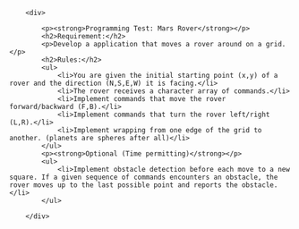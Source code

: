 <!DOCTYPE html>
<html>

<body>

        <div>
            
            <p><strong>Programming Test: Mars Rover</strong></p>
            <h2>Requirement:</h2>
            <p>Develop a application that moves a rover around on a grid.</p>
            <h2>Rules:</h2>
            <ul>
                <li>You are given the initial starting point (x,y) of a rover and the direction (N,S,E,W) it is facing.</li>
                <li>The rover receives a character array of commands.</li>
                <li>Implement commands that move the rover forward/backward (F,B).</li>
                <li>Implement commands that turn the rover left/right (L,R).</li>
                <li>Implement wrapping from one edge of the grid to another. (planets are spheres after all)</li>
            </ul>
            <p><strong>Optional (Time permitting)</strong></p>
            <ul>
                <li>Implement obstacle detection before each move to a new square. If a given sequence of commands encounters an obstacle, the rover moves up to the last possible point and reports the obstacle.</li>
            </ul>        
            
        </div>

</body>
</html>